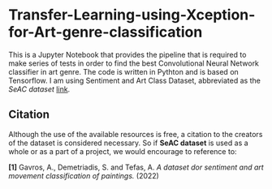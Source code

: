 # Transfer-Learning-using-Xception-for-Art-genre-classification

This is a Jupyter Notebook that provides the pipeline that is required to make series of tests in order to find the best Convolutional Neural Network classifier in art genre. The code is written in Pythton and is based on Tensorflow. I am using Sentiment and Art Class Dataset, abbreviated as the _SeAC dataset_ [link](https://github.com/andreasgav/SeAC).

## Citation

Although the use of the available resources is free, a citation to the creators of the dataset is considered necessary. So if **SeAC dataset** is used as a whole or as a part of a project, we would encourage to reference to:

**[1]** Gavros, A., Demetriadis, S. and Tefas, A. _A dataset dor sentiment and art movement classification of paintings._ (2022)

